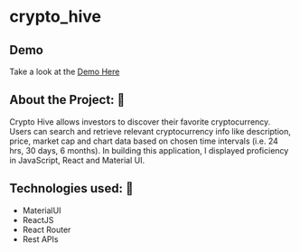 # crypto_hive

## Demo
Take a look at the [Demo Here](https://elegant-galileo-fd1919.netlify.app/)

## About the Project: :abacus:
Crypto Hive allows investors to discover their favorite cryptocurrency. Users can search and retrieve relevant cryptocurrency info like description, price, market cap and chart data based on chosen time intervals (i.e. 24 hrs, 30 days, 6 months). In building this application, I displayed proficiency in JavaScript, React and Material UI. 

## Technologies used: :vhs:
- MaterialUI
- ReactJS
- React Router
- Rest APIs

